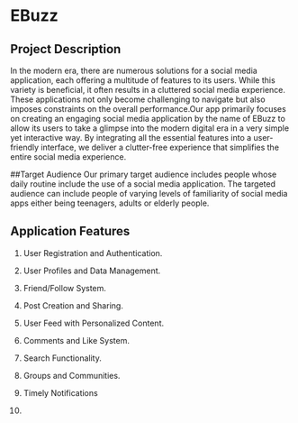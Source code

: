 # EBuzz
## Project Description
In the modern era, there are numerous solutions for a social media application, each offering a multitude of features to its users. While this variety is beneficial, it often results in a cluttered social media experience. These applications not only become challenging to navigate but also imposes constraints on the overall performance.Our app primarily focuses on creating an engaging social media application by the name of EBuzz to allow its users to take a glimpse into the modern digital era in a very simple yet interactive way. By integrating all the essential features into a user-friendly interface, we deliver a clutter-free experience that simplifies the entire social media experience.

##Target Audience
Our primary target audience includes people whose daily routine include the use of a social media application. The targeted audience can include people of varying levels of familiarity of social media apps either being teenagers, adults or elderly people.

## Application Features
1.	User Registration and Authentication.
2.	User Profiles and Data Management.
3.	Friend/Follow System.
4.	Post Creation and Sharing.
5.	User Feed with Personalized Content.
6.	Comments and Like System.
7.	Search Functionality.
8.	Groups and Communities.
9.	Timely Notifications

10.	
